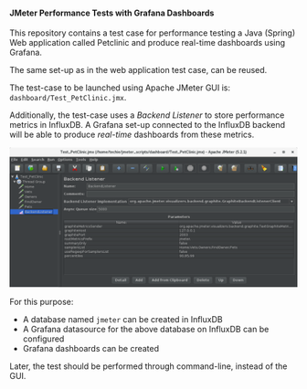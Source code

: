 #### JMeter Performance Tests with Grafana Dashboards
This repository contains a test case for performance testing a Java (Spring) Web application called Petclinic and produce real-time dashboards using Grafana.

The same set-up as in the web application test case, can be reused.

The test-case to be launched using Apache JMeter GUI is: `dashboard/Test_PetClinic.jmx`.

Additionally, the test-case uses a *Backend Listener* to store performance metrics in InfluxDB. A Grafana set-up connected to the InfluxDB backend will be able to produce *real-time* dashboards from these metrics.

![Using Grafana](https://github.com/techyugadi/jmeter_scripts/blob/master/img/jmeter17.png)

For this purpose:
- A database named `jmeter` can be created in InfluxDB
- A Grafana datasource for the above database on InfluxDB can be configured
- Grafana dashboards can be created

Later, the test should be performed through command-line, instead of the GUI.
